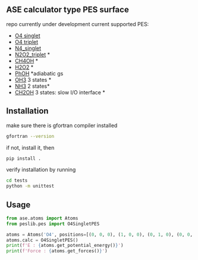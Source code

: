 ## ASE calculator type PES surface
repo currently under development
current supported PES:
- [O4 singlet](https://comp.chem.umn.edu/potlib/showPotential.cgi?id=O4_singlet)
- [O4 triplet](https://comp.chem.umn.edu/potlib/showPotential.cgi?id=O4_triplet_v2)
- [N4_singlet](https://comp.chem.umn.edu/potlib/showPotential.cgi?id=PES_N4_singlet_umn_v3)
- [N2O2_triplet](https://comp.chem.umn.edu/potlib/showPotential.cgi?id=N2O2_3A_MB-PIP-MEG2) *
- [CH4OH](https://doi.org/10.1063/1.481148) *
- [H2O2](https://comp.chem.umn.edu/potlib/showPotential.cgi?id=h2o2) *
- [PhOH](https://comp.chem.umn.edu/potlib/showPotential.cgi?id=phoh_aprp) *adiabatic gs
- [OH3](https://comp.chem.umn.edu/potlib/showPotential.cgi?id=oh3pes2022) 3 states *
- [NH3](https://comp.chem.umn.edu/potlib/showPotential.cgi?id=nh3code2) 2 states*
- [CH2OH](https://comp.chem.umn.edu/potlib/showPotential.cgi?id=CH2OH_3) 3 states: slow I/O interface *
## Installation
make sure there is gfortran compiler installed
```bash
gfortran --version
```
if not, install it, then
```bash
pip install .
```
verify installation by running
```bash
cd tests  
python -m unittest
```

## Usage

```python
from ase.atoms import Atoms
from peslib.pes import O4SingletPES

atoms = Atoms('O4', positions=[(0, 0, 0), (1, 0, 0), (0, 1, 0), (0, 0, 1)])
atoms.calc = O4SingletPES()
print(f'E : {atoms.get_potential_energy()}')
print(f'Force : {atoms.get_forces()}')
```